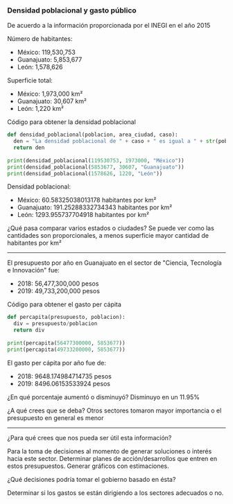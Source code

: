 ### Densidad poblacional y gasto público

De acuerdo a la información proporcionada por el INEGI en el año 2015

Número de habitantes:
* México: 119,530,753
* Guanajuato: 5,853,677
* León: 1,578,626

Superficie total:
* México: 1,973,000 km²
* Guanajuato: 30,607 km²
* León: 1,220 km²

Código para obtener la densidad poblacional
```python
def densidad_poblacional(poblacion, area_ciudad, caso):
  den = "La densidad poblacional de " + caso + " es igual a " + str(poblacion / area_ciudad) + " habitantes por km²"
  return den
  
print(densidad_poblacional(119530753, 1973000, "México"))
print(densidad_poblacional(5853677, 30607, "Guanajuato"))
print(densidad_poblacional(1578626, 1220, "León"))
```

Densidad poblacional:
* México: 60.58325038013178 habitantes por km²
* Guanajuato: 191.25288332734343 habitantes por km²
* León: 1293.955737704918 habitantes por km²

¿Qué pasa comparar varios estados o ciudades?
Se puede ver como las cantidades son proporcionales, a menos superficie mayor cantidad de habitantes por km²

---

El presupuesto por año en Guanajuato en el sector de "Ciencia, Tecnología e Innovación" fue:

* 2018: 56,477,300,000 pesos
* 2019: 49,733,200,000 pesos

Código para obtener el gasto per cápita
```python
def percapita(presupuesto, poblacion):
  div = presupuesto/poblacion
  return div
  
print(percapita(56477300000, 5853677))
print(percapita(49733200000, 5853677))
```

El gasto per cápita por año fue de:
* 2018: 9648.174984714735 pesos
* 2019: 8496.06153533924 pesos

¿En qué porcentaje aumentó o disminuyó?
Disminuyo en un 11.95%

¿A qué crees que se deba?
Otros sectores tomaron mayor importancia o el presupuesto en general es menor

---

¿Para qué crees que nos pueda ser útil esta información?

Para la toma de decisiones al momento de generar soluciones o interés hacia este sector. Determinar planes de acción/desarrollos que entren en estos presupuestos. Generar gráficos con estimaciones.

¿Qué decisiones podría tomar el gobierno basado en ésta?

Determinar si los gastos se están dirigiendo a los sectores adecuados o no.

